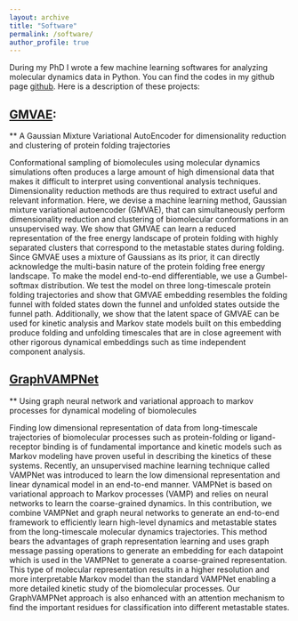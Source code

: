 ```yaml
---
layout: archive
title: "Software"
permalink: /software/
author_profile: true
---
```


During my PhD I wrote a few machine learning softwares for analyzing molecular dynamics data in Python. You can find the codes in my github page [github](https://github.com/ghorbanimahdi73).
Here is a description of these projects:

## [GMVAE](https://github.com/ghorbanimahdi73/GMVAE-MD):
** A Gaussian Mixture Variational AutoEncoder for dimensionality reduction and clustering of protein folding trajectories

Conformational sampling of biomolecules using molecular dynamics simulations often produces a large amount of high dimensional data that makes it difficult to interpret using conventional analysis techniques. Dimensionality reduction methods are thus required to extract useful and relevant information. Here, we devise a machine learning method, Gaussian mixture variational autoencoder (GMVAE), that can simultaneously perform dimensionality reduction and clustering of biomolecular conformations in an unsupervised way. We show that GMVAE can learn a reduced representation of the free energy landscape of protein folding with highly separated clusters that correspond to the metastable states during folding. Since GMVAE uses a mixture of Gaussians as its prior, it can directly acknowledge the multi-basin nature of the protein folding free energy landscape. To make the model end-to-end differentiable, we use a Gumbel-softmax distribution. We test the model on three long-timescale protein folding trajectories and show that GMVAE embedding resembles the folding funnel with folded states down the funnel and unfolded states outside the funnel path. Additionally, we show that the latent space of GMVAE can be used for kinetic analysis and Markov state models built on this embedding produce folding and unfolding timescales that are in close agreement with other rigorous dynamical embeddings such as time independent component analysis.

## [GraphVAMPNet](https://github.com/ghorbanimahdi73/GraphVampNet)
** Using graph neural network and variational approach to markov processes for dynamical modeling of biomolecules

Finding low dimensional representation of data from long-timescale trajectories of biomolecular processes such as protein-folding or ligand-receptor binding is of fundamental importance and kinetic models such as Markov modeling have proven useful in describing the kinetics of these systems. Recently, an unsupervised machine learning technique called VAMPNet was introduced to learn the low dimensional representation and linear dynamical model in an end-to-end manner. VAMPNet is based on variational approach to Markov processes (VAMP) and relies on neural networks to learn the coarse-grained dynamics. In this contribution, we combine VAMPNet and graph neural networks to generate an end-to-end framework to efficiently learn high-level dynamics and metastable states from the long-timescale molecular dynamics trajectories. This method bears the advantages of graph representation learning and uses graph message passing operations to generate an embedding for each datapoint which is used in the VAMPNet to generate a coarse-grained representation. This type of molecular representation results in a higher resolution and more interpretable Markov model than the standard VAMPNet enabling a more detailed kinetic study of the biomolecular processes. Our GraphVAMPNet approach is also enhanced with an attention mechanism to find the important residues for classification into different metastable states.
